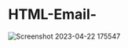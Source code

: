 # HTML-Email-

![Screenshot 2023-04-22 175547](https://user-images.githubusercontent.com/72815215/233784776-99345bbf-76e3-4f6e-b10e-311bdcff25de.png)
